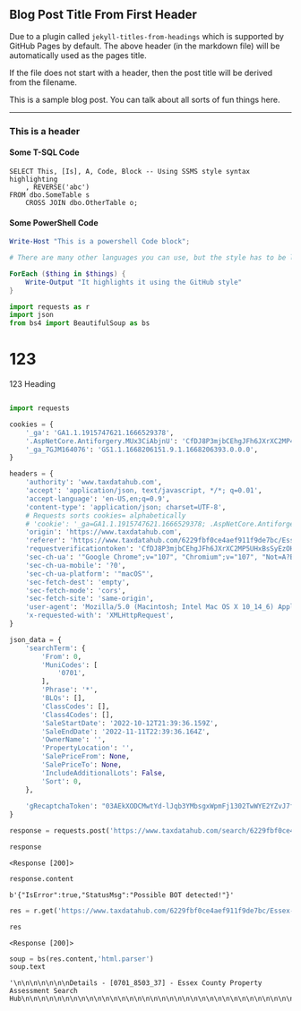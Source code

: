 ## Blog Post Title From First Header

Due to a plugin called `jekyll-titles-from-headings` which is supported by GitHub Pages by default. The above header (in the markdown file) will be automatically used as the pages title.

If the file does not start with a header, then the post title will be derived from the filename.

This is a sample blog post. You can talk about all sorts of fun things here.

---

### This is a header

#### Some T-SQL Code

```tsql
SELECT This, [Is], A, Code, Block -- Using SSMS style syntax highlighting
    , REVERSE('abc')
FROM dbo.SomeTable s
    CROSS JOIN dbo.OtherTable o;
```

#### Some PowerShell Code

```powershell
Write-Host "This is a powershell Code block";

# There are many other languages you can use, but the style has to be loaded first

ForEach ($thing in $things) {
    Write-Output "It highlights it using the GitHub style"
}
```
```python
import requests as r
import json
from bs4 import BeautifulSoup as bs
```

# 123
123 Heading


```python

```


```python
import requests

cookies = {
    '_ga': 'GA1.1.1915747621.1666529378',
    '.AspNetCore.Antiforgery.MUx3CiAbjnU': 'CfDJ8P3mjbCEhgJFh6JXrXC2MP4dgywFQXWjSeyfbCZz3LstCd_BPkh8BsQf3dP7TYRQbd8nPbBo-PXRMNRA7xzX5MYhFkq759wqeDoM3__U0DUASBQnMxae0IRJhAuoZa_rqGu16rEr6_r5ZTQx6f1p7yc',
    '_ga_7GJM164076': 'GS1.1.1668206151.9.1.1668206393.0.0.0',
}

headers = {
    'authority': 'www.taxdatahub.com',
    'accept': 'application/json, text/javascript, */*; q=0.01',
    'accept-language': 'en-US,en;q=0.9',
    'content-type': 'application/json; charset=UTF-8',
    # Requests sorts cookies= alphabetically
    # 'cookie': '_ga=GA1.1.1915747621.1666529378; .AspNetCore.Antiforgery.MUx3CiAbjnU=CfDJ8P3mjbCEhgJFh6JXrXC2MP4dgywFQXWjSeyfbCZz3LstCd_BPkh8BsQf3dP7TYRQbd8nPbBo-PXRMNRA7xzX5MYhFkq759wqeDoM3__U0DUASBQnMxae0IRJhAuoZa_rqGu16rEr6_r5ZTQx6f1p7yc; _ga_7GJM164076=GS1.1.1668206151.9.1.1668206393.0.0.0',
    'origin': 'https://www.taxdatahub.com',
    'referer': 'https://www.taxdatahub.com/6229fbf0ce4aef911f9de7bc/Essex%20County?town=0701',
    'requestverificationtoken': 'CfDJ8P3mjbCEhgJFh6JXrXC2MP5UHxBsSyEzOHp0ZTG-BKCbCrMIK7LmQmKv1CMGy6FKxkLL-TBY0jJ-3Eons0fWwthxldXD9jGrMtcDj4hPItRS9VP8q7qPlLeL5_6ryOwkuSJ1L_CuQIsagdqreKKgH1k',
    'sec-ch-ua': '"Google Chrome";v="107", "Chromium";v="107", "Not=A?Brand";v="24"',
    'sec-ch-ua-mobile': '?0',
    'sec-ch-ua-platform': '"macOS"',
    'sec-fetch-dest': 'empty',
    'sec-fetch-mode': 'cors',
    'sec-fetch-site': 'same-origin',
    'user-agent': 'Mozilla/5.0 (Macintosh; Intel Mac OS X 10_14_6) AppleWebKit/537.36 (KHTML, like Gecko) Chrome/107.0.0.0 Safari/537.36',
    'x-requested-with': 'XMLHttpRequest',
}

json_data = {
    'searchTerm': {
        'From': 0,
        'MuniCodes': [
            '0701',
        ],
        'Phrase': '*',
        'BLQs': [],
        'ClassCodes': [],
        'Class4Codes': [],
        'SaleStartDate': '2022-10-12T21:39:36.159Z',
        'SaleEndDate': '2022-11-11T22:39:36.164Z',
        'OwnerName': '',
        'PropertyLocation': '',
        'SalePriceFrom': None,
        'SalePriceTo': None,
        'IncludeAdditionalLots': False,
        'Sort': 0,
    },
                       
    'gRecaptchaToken': "03AEkXODCMwtYd-lJqb3YMbsgxWpmFj1302TwWYE2YZvJ7f5KKFlcX0i3YLpejeV6Rb1hZ1kgM8N2FAMhaUb2JR87sBW9DP_qsxqMrBfDCTUIxSyFDviluj1N9c9Q66ke5_-el1k9anU-meBTGE49LowjggODDs1m4c-WHFOkWxFDnXkSgPJQ4iKNXqb0uY75kxTXaYS4osD92QSg_opBv5xBLQXrMIe8A3aRRgR2tPB0B2EZUvUfjQhUIkjlX0KGWQsSmBw-ojvtdp7jBySwoJtfxJOzo6srNsW8DzdN4iiCssnVjtQo154NEXh7aLS74gYHWAH2Ra9cGGQqvhj0f0cE-Me77sjoNc3KKlGWJlwyh_ar-oc4uJkqYJw1VtlcdOX1IYPJyedGVoh0ZmdQHjZtQWqKvAolRwikz8zbWPjujwuHQhXh2Phg9_wKP5YMM8n3Zx8ayepdkpR0dykZSzeolByG9QnLg5EcxPI2I8XJ4fXzxcyir7BI1aABaMzpep_-_t8PTmkVQ4UuaLnCixpMBZNqWW6bX-9rNoy3UoB8DRiQLOTvTHYR_5RF8muj2BaiNnrTjig5MDMhPnHyeo19_hQONJATBj9wxgxoWPZcd-fWtc6HqVl4IvgrZ4EImnqLG6CaefqHq1FnUIGcP6_8Lfaa_lBtDKvRJHVwa8lGpuIVhX5_8B9bHWJSNcEcrGkTdU_prA3eo8bzMm2bhImyiOP1ZyBztREKO2PD0uBxJlODUtBSaitrShlcNquWC4mmmYRy71IgVsGCIWAZnyZa8D4mf8I8cNeNvSURAlREoXiqvIBBYSYqXVe5e2RODncrzBu7C70f0iagnurKnxnpMm6eqaHxonBLxvIf057DpnKr5Qcvf_HClQpPQRd1RualBkdE7b04uQpZ5Z742-KJTyQeYTjhX7uwdgJtiBl84ULidWtTpFLH82H_4yEKxnd4fGeON5AGExACeYDjTwjlmA7gT9XnO7LfwRiwho9tyoWNWz8z_bGnv6x_Jd0TnXZ5nW4BlpIaCZ4OG7smydmHio6dCiRKiaJl9QxiGyicXt8CSNzzJ4F5UCDdkBWy6ZoMIm8LZE9Q7P7s6leyksG33VoJe8k7wRl52lu0GB7paf18PwVeSNWVLceeBLjVFUislS4VtrXLdB14PCFOqF3A4CIEp3my87ZxkiyBFOfGDb_M0_Sf3u__hWONSRjxer4z9ZBESqlFhws_VxHLFwckm0asIDMbWjfrxyOQdvMRqjraRtm3rkh8TXmjRrRLHMx-hDUnr6-_5"
}

response = requests.post('https://www.taxdatahub.com/search/6229fbf0ce4aef911f9de7bc/ExportExcel', cookies=cookies, headers=headers, json=json_data)
```


```python
response
```




    <Response [200]>




```python
response.content
```




    b'{"IsError":true,"StatusMsg":"Possible BOT detected!"}'




```python
res = r.get('https://www.taxdatahub.com/6229fbf0ce4aef911f9de7bc/Essex-County-Property-Assessment%20Search%20Hub/details?id=0701_8503_37')

res
```




    <Response [200]>




```python
soup = bs(res.content,'html.parser')
soup.text
```




    '\n\n\n\n\n\n\nDetails - [0701_8503_37] - Essex County Property Assessment Search Hub\n\n\n\n\n\n\n\n\n\n\n\n\n\n\n\n\n\n\n\n\n\n\n\n\n\n\n\n\n\n\n\n\n\n\n\n\n\n\n\n\n\n'




```python

```